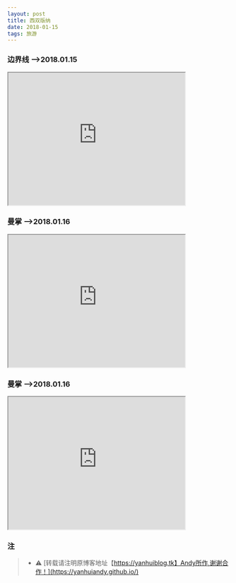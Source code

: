 ```yaml
---
layout: post
title: 西双版纳
date: 2018-01-15
tags: 旅游
---
```


### 边界线 -->2018.01.15

<!-- Learn about this code on MDN: https://developer.mozilla.org/en-US/docs/Web/HTML/Element/iframe -->

<iframe src="http://player.youku.com/embed/XMzM4MzI2OTk3Mg==" title="iframe example 1" width="400" height="300">
  <p>Your browser does not support iframes.</p>
</iframe>

### 曼掌 -->2018.01.16
   
<!-- Learn about this code on MDN: https://developer.mozilla.org/en-US/docs/Web/HTML/Element/iframe -->

<iframe src="http://player.youku.com/embed/XMzM4MzI3NTMzMg==" title="iframe example 1" width="400" height="300">
  <p>Your browser does not support iframes.</p>
</iframe>

### 曼掌 -->2018.01.16
   
<!-- Learn about this code on MDN: https://developer.mozilla.org/en-US/docs/Web/HTML/Element/iframe -->

<iframe src="https://share.weiyun.com/1b7bb2d557244ef83bd9ea95d062b0a9" title="iframe example 1" width="400" height="300">
  <p>Your browser does not support iframes.</p>
</iframe>


### 注

  >* ⚠️ [转载请注明原博客地址【https://yanhuiblog.tk】Andy所作,谢谢合作！](https://yanhuiandy.github.io/)


